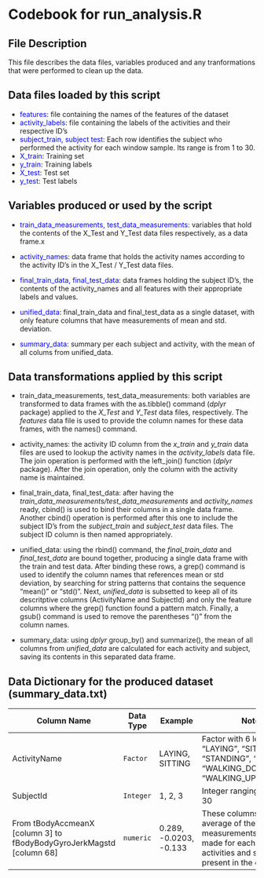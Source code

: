 Codebook for run\_analysis.R
============================

File Description
----------------

This file describes the data files, variables produced and any
tranformations that were performed to clean up the data.

Data files loaded by this script
--------------------------------

-   <span style="color: blue">features</span>: file containing the names
    of the features of the dataset
-   <span style="color: blue;">activity\_labels</span>: file containing
    the labels of the activities and their respective ID’s
-   <span style="color: blue;">subject\_train, subject test</span>: Each
    row identifies the subject who performed the activity for each
    window sample. Its range is from 1 to 30.
-   <span style="color: blue;">X\_train</span>: Training set
-   <span style="color: blue;">y\_train</span>: Training labels
-   <span style="color: blue;">X\_test</span>: Test set
-   <span style="color: blue;">y\_test</span>: Test labels

Variables produced or used by the script
----------------------------------------

-   <span style="color: blue">train\_data\_measurements,
    test\_data\_measurements</span>: variables that hold the contents of
    the X\_Test and Y\_Test data files respectively, as a data frame.x

-   <span style="color: blue;">activity\_names</span>: data frame that
    holds the activity names according to the activity ID’s in the
    X\_Test / Y\_Test data files.

-   <span style="color: blue;">final\_train\_data,
    final\_test\_data</span>: data frames holding the subject ID’s, the
    contents of the activity\_names and all features with their
    appropriate labels and values.

-   <span style="color: blue;">unified\_data</span>: final\_train\_data
    and final\_test\_data as a single dataset, with only feature columns
    that have measurements of mean and std. deviation.

-   <span style="color: blue;">summary\_data</span>: summary per each
    subject and activity, with the mean of all colums from
    unified\_data.

Data transformations applied by this script
-------------------------------------------

-   train\_data\_measurements, test\_data\_measurements: both variables
    are transformed to data frames with the as.tibble() command (*dplyr*
    package) applied to the *X\_Test* and *Y\_Test* data files,
    respectively. The *features* data file is used to provide the column
    names for these data frames, with the names() command.

-   activity\_names: the activity ID column from the *x\_train* and
    *y\_train* data files are used to lookup the activity names in the
    *activity\_labels* data file. The join operation is performed with
    the left\_join() function (*dplyr* package). After the join
    operation, only the column with the activity name is maintained.

-   final\_train\_data, final\_test\_data: after having the
    *train\_data\_measurements/test\_data\_measurements* and
    *activity\_names* ready, cbind() is used to bind their columns in a
    single data frame. Another cbind() operation is performed after this
    one to include the subject ID’s from the *subject\_train* and
    *subject\_test* data files. The subject ID column is then named
    appropriately.

-   unified\_data: using the rbind() command, the *final\_train\_data*
    and *final\_test\_data* are bound together, producing a single data
    frame with the train and test data. After binding these rows, a
    grep() command is used to identify the column names that references
    mean or std deviation, by searching for string patterns that
    contains the sequence “mean()” or “std()”. Next, *unified\_data* is
    subsetted to keep all of its descritptive columns (ActivityName and
    SubjectId) and only the feature columns where the grep() function
    found a pattern match. Finally, a gsub() command is used to remove
    the parentheses “()” from the column names.

-   summary\_data: using *dplyr* group\_by() and summarize(), the mean
    of all columns from *unified\_data* are calculated for each activity
    and subject, saving its contents in this separated data frame.

Data Dictionary for the produced dataset (summary\_data.txt)
------------------------------------------------------------

<table>
<colgroup>
<col style="width: 25%" />
<col style="width: 25%" />
<col style="width: 25%" />
<col style="width: 25%" />
</colgroup>
<thead>
<tr class="header">
<th>Column Name</th>
<th>Data Type</th>
<th>Example</th>
<th>Notes</th>
</tr>
</thead>
<tbody>
<tr class="odd">
<td>ActivityName</td>
<td><code>Factor</code></td>
<td>LAYING, SITTING</td>
<td>Factor with 6 levels: “LAYING”, “SITTING”, “STANDING”, “WALKING”, “WALKING_DOWNSTAIRS”, “WALKING_UPSTAIRS”</td>
</tr>
<tr class="even">
<td>SubjectId</td>
<td><code>Integer</code></td>
<td>1, 2, 3</td>
<td>Integer ranging from 1 to 30</td>
</tr>
<tr class="odd">
<td>From tBodyAccmeanX [column 3] to fBodyBodyGyroJerkMagstd [column 68]</td>
<td><code>numeric</code></td>
<td>0.289, -0.0203, -0.133</td>
<td>These columns store the average of the measurements that were made for each of the activities and subjects present in the original data.</td>
</tr>
</tbody>
</table>
